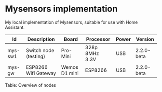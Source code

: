 # Mysensors implementation

My local implementation of Mysensors, suitable for use with Home Assistant.

| Id      | Description            | Board        | Processor      | Power | Version
| --      | -----------            | -----        | ---------      | ----- | -------
| mys-sw1 | Switch node (testing)  | Pro-Mini     | 328p 8MHz 3.3V | USB   | 2.2.0-beta
| mys-gw  | ESP8266 Wifi Gateway   | Wemos D1 mini | ESP8266       |  USB  | 2.2.0-beta

Table: Overview of nodes
